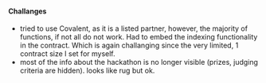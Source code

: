 #### Challanges
- tried to use Covalent, as it is a listed partner, however, the majority of functions, if not all do not work. Had to embed the indexing functionality in the contract. Which is again challanging since the very limited, 1 contract size I set for myself.
- most of the info about the hackathon is no longer visible (prizes, judging criteria are hidden). looks like rug but ok.
